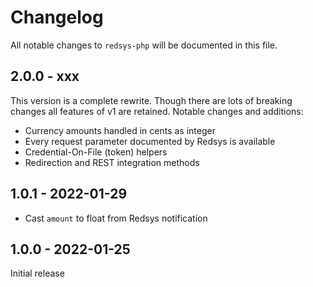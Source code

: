 # Changelog

All notable changes to `redsys-php` will be documented in this file.

## 2.0.0 - xxx

This version is a complete rewrite. Though there are lots of breaking changes all features of v1 are retained. 
Notable changes and additions:

- Currency amounts handled in cents as integer
- Every request parameter documented by Redsys is available
- Credential-On-File (token) helpers
- Redirection and REST integration methods

## 1.0.1 - 2022-01-29

- Cast `amount` to float from Redsys notification

## 1.0.0 - 2022-01-25

Initial release
